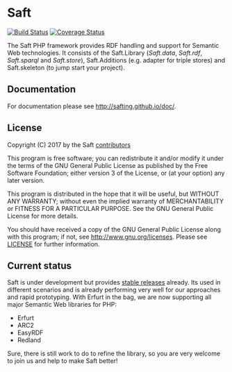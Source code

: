 # Saft

[![Build Status](https://travis-ci.org/SaftIng/Saft.svg?branch=master)](https://travis-ci.org/SaftIng/Saft)
[![Coverage Status](https://coveralls.io/repos/github/SaftIng/Saft/badge.svg?branch=master)](https://coveralls.io/github/SaftIng/Saft)

The Saft PHP framework provides RDF handling and support for Semantic Web technologies. It consists of the Saft.Library (_Saft.data_, _Saft.rdf_, _Saft.sparql_ and _Saft.store_), Saft.Additions (e.g. adapter for triple stores) and Saft.skeleton (to jump start your project).

## Documentation

For documentation please see http://safting.github.io/doc/.

## License

Copyright (C) 2017 by the Saft [contributors](CONTRIBUTORS)

This program is free software; you can redistribute it and/or modify it under the terms of the GNU General Public License as published by the Free Software Foundation; either version 3 of the License, or (at your option) any later version.

This program is distributed in the hope that it will be useful, but WITHOUT ANY WARRANTY; without even the implied warranty of MERCHANTABILITY or FITNESS FOR A PARTICULAR PURPOSE. See the GNU General Public License for more details.

You should have received a copy of the GNU General Public License along with this program; if not, see <http://www.gnu.org/licenses>.
Please see [LICENSE](LICENSE) for further information.

## Current status

Saft is under development but provides [stable releases](https://github.com/SaftIng/Saft/releases) already. Its used in different scenarios and is already performing very well for our approaches and rapid prototyping. With Erfurt in the bag, we are now supporting all major Semantic Web libraries for PHP:
* Erfurt
* ARC2
* EasyRDF
* Redland

Sure, there is still work to do to refine the library, so you are very welcome to join us and help to make Saft better!
